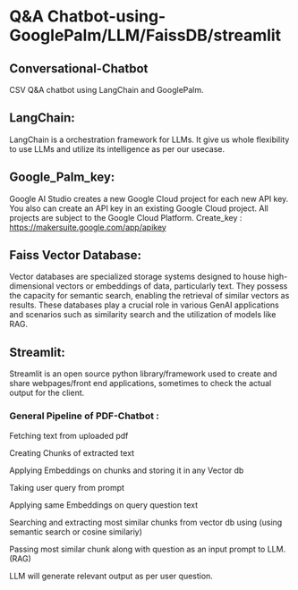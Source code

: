 # Q&A Chatbot-using-GooglePalm/LLM/FaissDB/streamlit
## Conversational-Chatbot
CSV Q&A chatbot using LangChain and GooglePalm.

## LangChain:
LangChain is a orchestration framework for LLMs. It give us whole flexibility to use LLMs and utilize its intelligence as per our usecase.

## Google_Palm_key:
Google AI Studio creates a new Google Cloud project for each new API key. You also can create an API key in an existing Google Cloud project. All projects are subject to the Google Cloud Platform. Create_key : https://makersuite.google.com/app/apikey

## Faiss Vector Database:
Vector databases are specialized storage systems designed to house high-dimensional vectors or embeddings of data, particularly text. They possess the capacity for semantic search, enabling the retrieval of similar vectors as results. These databases play a crucial role in various GenAI applications and scenarios such as similarity search and the utilization of models like RAG.

## Streamlit:
Streamlit is an open source python library/framework used to create and share webpages/front end applications, sometimes to check the actual output for the client.

### General Pipeline of PDF-Chatbot :
Fetching text from uploaded pdf

Creating Chunks of extracted text

Applying Embeddings on chunks and storing it in any Vector db

Taking user query from prompt

Applying same Embeddings on query question text

Searching and extracting most similar chunks from vector db using (using semantic search or cosine similariy)

Passing most similar chunk along with question as an input prompt to LLM. (RAG)

LLM will generate relevant output as per user question.
